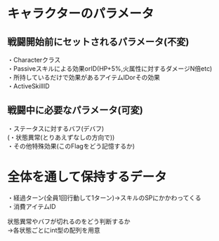# キャラクターのパラメータ
## 戦闘開始前にセットされるパラメータ(不変)
・Characterクラス  
・Passiveスキルによる効果orID(HP+5%,火属性に対するダメージN倍etc)  
・所持しているだけで効果があるアイテムIDorその効果  
・ActiveSkillID  

## 戦闘中に必要なパラメータ(可変)
・ステータスに対するバフ(デバフ)  
(・状態異常(とりあえずなしの方向で))  
・その他特殊効果(このFlagをどう記憶するか)  

# 全体を通して保持するデータ
・経過ターン(全員1回行動して1ターン)→スキルのSPにかかわってくる   
・消費アイテムID  

状態異常やバフが切れるのをどう判断するか  
→各状態ごとにint型の配列を用意  
